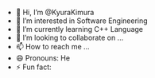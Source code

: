 - 👋 Hi, I’m @KyuraKimura
- 👀 I’m interested in Software Engineering
- 🌱 I’m currently learning C++ Language
- 💞️ I’m looking to collaborate on ...
- 📫 How to reach me ...
- 😄 Pronouns: He
- ⚡ Fun fact: 

<!---
KyuraKimura/KyuraKimura is a ✨ special ✨ repository because its `README.md` (this file) appears on your GitHub profile.
You can click the Preview link to take a look at your changes.
--->
